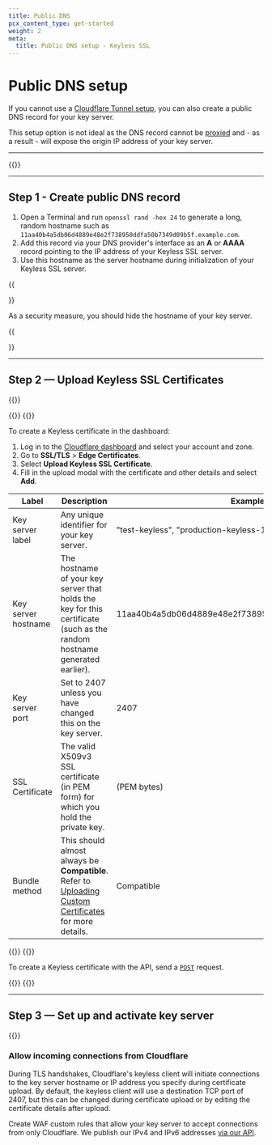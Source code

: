 ```yaml
---
title: Public DNS
pcx_content_type: get-started
weight: 2
meta:
  title: Public DNS setup - Keyless SSL
---
```


# Public DNS setup

If you cannot use a [Cloudflare Tunnel setup](/ssl/keyless-ssl/configuration/cloudflare-tunnel/), you can also create a public DNS record for your key server.

This setup option is not ideal as the DNS record cannot be [proxied](/dns/manage-dns-records/reference/proxied-dns-records/) and - as a result - will expose the origin IP address of your key server.

---

{{<render file="_keyless-prereqs.md">}}

---

## Step 1 - Create public DNS record


1.  Open a Terminal and run `openssl rand -hex 24` to generate a long, random hostname such as `11aa40b4a5db06d4889e48e2f738950ddfa50b7349d09b5f.example.com`.
2.  Add this record via your DNS provider's interface as an **A** or **AAAA** record pointing to the IP address of your Keyless SSL server.
3.  Use this hostname as the server hostname during initialization of your Keyless SSL server.

{{<Aside type="warning">}}

As a security measure, you should hide the hostname of your key server.

{{</Aside>}}

---

## Step 2 — Upload Keyless SSL Certificates

{{<render file="_keyless-upload-preamble.md">}}

{{<tabs labels="Dashboard | API">}}
{{<tab label="dashboard" no-code="true">}}

To create a Keyless certificate in the dashboard:

1.  Log in to the [Cloudflare dashboard](https://dash.cloudflare.com) and select your account and zone.
2.  Go to **SSL/TLS** > **Edge Certificates**.
3.  Select **Upload Keyless SSL Certificate**.
4.  Fill in the upload modal with the certificate and other details and select **Add**.

| Label | Description | Example Values |
| --- | --- | --- |
| Key server label | Any unique identifier for your key server. | "test-keyless", "production-keyless-1" |
| Key server hostname | The hostname of your key server that holds the key for this certificate (such as the random hostname generated earlier). | 11aa40b4a5db06d4889e48e2f738950ddfa50b7349d09b5f.example.com |
| Key server port | Set to 2407 unless you have changed this on the key server. | 2407 |
| SSL Certificate | The valid X509v3 SSL certificate (in PEM form) for which you hold the private key. | (PEM bytes) |
| Bundle method | This should almost always be **Compatible**. Refer to [Uploading Custom Certificates](/ssl/edge-certificates/custom-certificates/uploading/) for more details. | Compatible |

{{</tab>}}
{{<tab label="api" no-code="true">}}

To create a Keyless certificate with the API, send a [`POST`](/api/operations/keyless-ssl-for-a-zone-create-keyless-ssl-configuration) request.

{{</tab>}}
{{</tabs>}}

---

## Step 3 — Set up and activate key server

{{<render file="_keyless-key-server-setup.md" withParameters="11aa40b4a5db06d4889e48e2f.example.com">}}

### Allow incoming connections from Cloudflare

During TLS handshakes, Cloudflare's keyless client will initiate connections to the key server hostname or IP address you specify during certificate upload. By default, the keyless client will use a destination TCP port of 2407, but this can be changed during certificate upload or by editing the certificate details after upload.

Create WAF custom rules that allow your key server to accept connections from only Cloudflare. We publish our IPv4 and IPv6 addresses [via our API](/api/operations/cloudflare-i-ps-cloudflare-ip-details).
